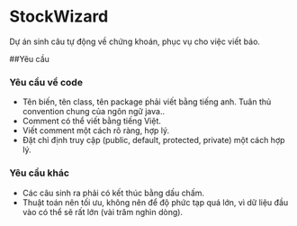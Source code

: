 # StockWizard
Dự án sinh câu tự động về chứng khoán, phục vụ cho việc viết báo.

##Yêu cầu
### Yêu cầu về code
- Tên biến, tên class, tên package phải viết bằng tiếng anh. Tuân thủ convention chung của ngôn ngữ java..
- Comment có thể viết bằng tiếng Việt.
- Viết comment một cách rõ ràng, hợp lý.
- Đặt chỉ định truy cập (public, default, protected, private) một cách hợp lý.

### Yêu cầu khác
- Các câu sinh ra phải có kết thúc bằng dấu chấm.
- Thuật toán nên tối ưu, không nên để độ phức tạp quá lớn, vì dữ liệu đầu vào có thể sẽ rất lớn (vài trăm nghìn dòng).